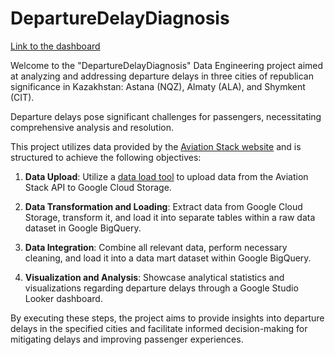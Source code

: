 # DepartureDelayDiagnosis

[Link to the dashboard](https://lookerstudio.google.com/reporting/a3e131ab-435c-452c-89d1-ec205d9e11c5)

Welcome to the "DepartureDelayDiagnosis" Data Engineering project aimed at analyzing and addressing departure delays in three cities of republican significance in Kazakhstan: Astana (NQZ), Almaty (ALA), and Shymkent (CIT).

Departure delays pose significant challenges for passengers, necessitating comprehensive analysis and resolution.

This project utilizes data provided by the [Aviation Stack website](https://aviationstack.com/) and is structured to achieve the following objectives:

1. **Data Upload**: Utilize a [data load tool](https://dlthub.com/) to upload data from the Aviation Stack API to Google Cloud Storage.
  
2. **Data Transformation and Loading**: Extract data from Google Cloud Storage, transform it, and load it into separate tables within a raw data dataset in Google BigQuery.
  
3. **Data Integration**: Combine all relevant data, perform necessary cleaning, and load it into a data mart dataset within Google BigQuery.
  
4. **Visualization and Analysis**: Showcase analytical statistics and visualizations regarding departure delays through a Google Studio Looker dashboard.

By executing these steps, the project aims to provide insights into departure delays in the specified cities and facilitate informed decision-making for mitigating delays and improving passenger experiences.